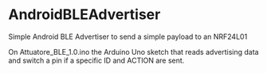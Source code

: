 # AndroidBLEAdvertiser
Simple Android BLE Advertiser to send a simple payload to an NRF24L01

On Attuatore_BLE_1.0.ino the Arduino Uno sketch that reads advertising data and switch a pin if a specific ID and ACTION are sent.
